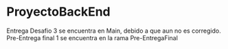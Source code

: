 # ProyectoBackEnd

Entrega Desafio 3 se encuentra en Main, debido a que aun no es corregido.
Pre-Entrega final 1 se encuentra en la rama Pre-EntregaFinal
